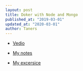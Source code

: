 ```yaml
---
layout: post
title: Doker with Node and Mongo
published_at: "2019-03-01"
updated_at: "2020-03-01"
author: Taners
---
```


- [Vedio](https://www.youtube.com/watch?v=hP77Rua1E0c&list=PLillGF-Rfqbb6vZqT-Lzi9Al_noaY5LAs&index=2)

- [My notes](https://github.com/tane-rs/docker-node-mongo-test/blob/master/notes.md)

- [My excersice](https://github.com/tane-rs/docker-node-mongo-test)